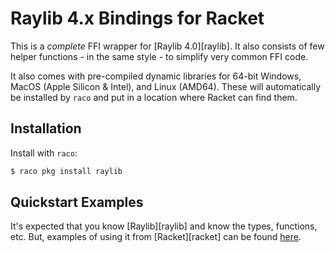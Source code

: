 # Raylib 4.x Bindings for Racket

This is a _complete_ FFI wrapper for [Raylib 4.0][raylib]. It also consists of few helper functions - in the same style - to simplify very common FFI code.

It also comes with pre-compiled dynamic libraries for 64-bit Windows, MacOS (Apple Silicon & Intel), and Linux (AMD64). These will automatically be installed by `raco` and put in a location where Racket can find them.

## Installation

Install with `raco`:

```bash
$ raco pkg install raylib
```

## Quickstart Examples

It's expected that you know [Raylib][raylib] and know the types, functions, etc. But, examples of using it from [Racket][racket] can be found [here][examples].



[csfml]: https://www.raylib.com/
[examples]: https://github.com/massung/racket-raylib/tree/main/examples

